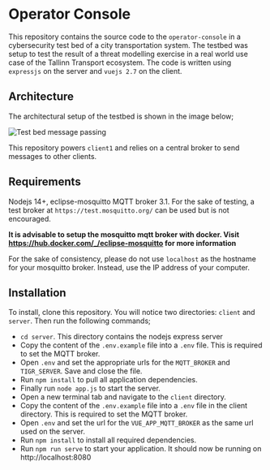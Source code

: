 # Operator Console
This repository contains the source code to the `operator-console` in a cybersecurity test bed of a city transportation system.
The testbed was setup to test the result of a threat modelling exercise in a real world use case of the Tallinn Transport ecosystem.
The code is written using `expressjs` on the server and `vuejs 2.7` on the client.

## Architecture
The architectural setup of the testbed is shown in the image below;

![Test bed message passing](https://res.cloudinary.com/devreserve/image/upload/v1627129495/Screenshot_2021-07-24_at_15.19.25_xg7tjo.png)

This repository powers `client1` and relies on a central broker to send messages to other clients.

## Requirements
Nodejs 14+, eclipse-mosquitto MQTT broker 3.1.
For the sake of testing, a test broker at `https://test.mosquitto.org/` can be used but is not encouraged.

**It is advisable to setup the mosquitto mqtt broker with docker. Visit https://hub.docker.com/_/eclipse-mosquitto for more information**

For the sake of consistency, please do not use `localhost` as the hostname for your mosquitto broker. Instead, use the IP address of your computer.

## Installation
To install, clone this repository. You will notice two directories: `client` and `server`. Then run the following commands;
- `cd server`. This directory contains the nodejs express server
- Copy the content of the `.env.example` file into a `.env` file. This is required to set the MQTT broker.
- Open `.env` and set the appropriate urls for the `MQTT_BROKER` and `TIGR_SERVER`. Save and close the file.
- Run `npm install` to pull all application dependencies.
- Finally run `node app.js` to start the server.
- Open a new terminal tab and navigate to the `client` directory.
- Copy the content of the `.env.example` file into a `.env` file in the client directory. This is required to set the MQTT broker.
- Open `.env` and set the url for the `VUE_APP_MQTT_BROKER` as the same url used on the server.
- Run `npm install` to install all required dependencies.
- Run `npm run serve` to start your application. It should now be running on http://localhost:8080
